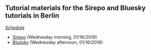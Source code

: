 ## Tutorial materials for the Sirepo and Bluesky tutorials in Berlin

[Schedule](https://indico.helmholtz-berlin.de/conferenceTimeTable.py?confId=11#20190116)

- [Sirepo](Sirepo.md) (Wednesday morning, 01/16/2019)
- [Bluesky](https://github.com/mrakitin/Berlin-2019-bluesky-tutorial) (Wednesday afternoon, 01/16/2019)
